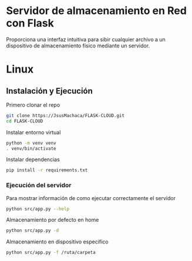 # Servidor de almacenamiento en Red con Flask
Proporciona una interfaz intuitiva para sibir cualquier archivo a un dispositivo de almacenamiento físico mediante un servidor.

# Linux

## Instalación y Ejecución
Primero clonar el repo

```sh
git clone https://JsusMachaca/FLASK-CLOUD.git
cd FLASK-CLOUD
```

Instalar entorno virtual
```sh
python -m venv venv
. venv/bin/activate
```

Instalar dependencias

```sh
pip install -r requirements.txt
```

### Ejecución del servidor

Para mostrar información de como ejecutar correctamente el servidor
```sh
python src/app.py --help
```

Almacenamiento por defecto en home
```sh
python src/app.py -d
```

Almacenamiento en dispositivo especifico
```sh
python src/app.py -f /ruta/carpeta
```